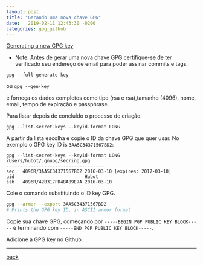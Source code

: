 ```yaml
---
layout: post
title: "Gerando uma nova chave GPG"
date:   2019-02-11 12:43:30 -0200
categories: gpg_github
---
```


[Generating a new GPG key](https://help.github.com/articles/generating-a-new-gpg-key/)

  * Note: Antes de gerar uma nova chave GPG certifique-se de ter verificado seu endereço de email para poder assinar commits e tags.

`gpg --full-generate-key`

ou `gpg --gen-key`

e forneça os dados completos como tipo (rsa e rsa),tamanho (4096), nome, email, tempo de expiração e passphrase.

Para listar depois de concluído o processo de criação:

`gpg --list-secret-keys --keyid-format LONG`

A partir da lista escolha e copie o ID da chave GPG que quer usar. No exemplo o GPG key ID is `3AA5C34371567BD2`:

```ash
gpg --list-secret-keys --keyid-format LONG
/Users/hubot/.gnupg/secring.gpg
------------------------------------
sec   4096R/3AA5C34371567BD2 2016-03-10 [expires: 2017-03-10]
uid                          Hubot 
ssb   4096R/42B317FD4BA89E7A 2016-03-10
```

Cole o comando substituindo o ID key GPG.

```bash
gpg --armor --export 3AA5C34371567BD2
# Prints the GPG key ID, in ASCII armor format
```

Copie sua chave GPG, começando por `-----BEGIN PGP PUBLIC KEY BLOCK-----` è terminando com `-----END PGP PUBLIC KEY BLOCK-----`.

Adicione a GPG key no Github.

***
[back](./gpg_github.html)